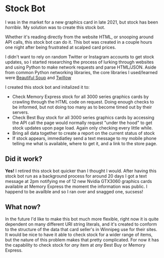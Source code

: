 # Stock Bot
 I was in the market for a new graphics card in late 2021, but stock has been *horrible*. My solution was to create this stock bot.
 
 Whether it's reading directly from the website HTML, or snooping around API calls, this stock bot can do it. This bot was created in a couple hours one night after being frustrated at scalped card prices. 
 
I didn't want to rely on random Twitter or Instagram accounts to get stock updates, so I started researching the process of lurking through websites and using Python to make network requests and parse HTML/JSON. Aside from common Python networking libraries, the core libraries I used/learned were [Beautiful Soup](https://www.crummy.com/software/BeautifulSoup/bs4/doc/) and [Twillow](https://www.twilio.com/docs)
 
 I created this stock bot and initalized it to:
 
 - Check Memory Express stock for all 3000 series graphics cards by crawling through the HTML code on request. Doing enough checks to be informed, but not doing too many as to become timed out by their servers.
 - Check Best Buy stock for all 3000 series graphics cards by accessing the API call the page would normally request "under the hood" to get stock updates upon page load. Again only checking every little while.
 - Bring all data together to create a report on the current status of stock
 - If stock appears, immediatley send a text message to my mobile phone telling me what is available, where to get it, and a link to the store page.

## Did it work?

**Yes!** I retired this stock bot quicker than I thought I would. After having this stock bot run as a background process for around 20 days I got a text message at 2pm notifying me of 12 new Nvidia GTX3060 graphics cards available at Memory Express the moment the information was public. I happend to be availble and so I ran over and snagged one, sucsess!

## What now?

In the future I'd like to make this bot much more flexible, right now it is quite dependent on many different URI string literals, and it's created to conform to the structure of the data that card seller's in Winnipeg use for their sites. It would be nice to have it able to check stock for a wider range of items, but the nature of this problem makes that pretty complicated. For now it has the capability to check stock for *any* item at *any* Best Buy or Memory Express.
